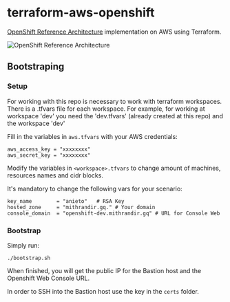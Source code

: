 terraform-aws-openshift
=========================
[OpenShift Reference Architecture](https://access.redhat.com/documentation/en-us/reference_architectures/2018/html/deploying_and_managing_openshift_3.9_on_amazon_web_services/) implementation on AWS using Terraform.


![OpenShift Reference Architecture](https://blog.openshift.com/wp-content/uploads/refarch-ocp-on-aws-v4.png)

Bootstraping
------------
### Setup
For working with this repo is necessary to work with terraform workspaces. There is a .tfvars file for each workspace. For example, for working at workspace 'dev' you need the 'dev.tfvars' (already created at this repo) and the workspace 'dev'

Fill in the variables in ```aws.tfvars``` with your AWS credentials:
```
aws_access_key = "xxxxxxxx"
aws_secret_key = "xxxxxxxx"
```

Modify the variables in ```<workspace>.tfvars``` to change amount of machines, resources names and cidr blocks.

It's mandatory to change the following vars for your scenario:
```
key_name        = "anieto"   # RSA Key
hosted_zone     = "mithrandir.gq." # Your domain
console_domain  = "openshift-dev.mithrandir.gq" # URL for Console Web
```


### Bootstrap

Simply run:
```
./bootstrap.sh
```
When finished, you will get the public IP for the Bastion host and the Openshift Web Console URL.

In order to SSH into the Bastion host use the key in the ```certs``` folder.

